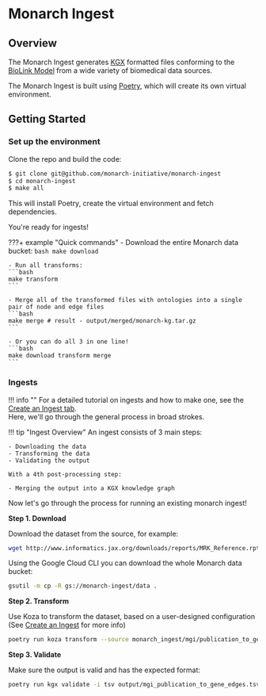 # Monarch Ingest

## Overview

The Monarch Ingest generates [KGX](https://github.com/biolink/kgx/blob/master/specification/kgx-format.md) formatted files conforming to the [BioLink Model](https://biolink.github.io/biolink-model/) from a wide variety of biomedical data sources. 

The Monarch Ingest is built using [Poetry](https://python-poetry.org), which will create its own virtual environment. 

## Getting Started

### Set up the environment

Clone the repo and build the code:
```bash
$ git clone git@github.com/monarch-initiative/monarch-ingest
$ cd monarch-ingest
$ make all
```
This will install Poetry, create the virtual environment and fetch dependencies.

You're ready for ingests!

???+ example "Quick commands"
    - Download the entire Monarch data bucket:
    ```bash
    make download
    ```

    - Run all transforms:  
    ```bash
    make transform
    ```

    - Merge all of the transformed files with ontologies into a single pair of node and edge files
    ```bash
    make merge # result - output/merged/monarch-kg.tar.gz
    ```

    - Or you can do all 3 in one line!
    ```bash
    make download transform merge
    ```

### Ingests

!!! info ""
    For a detailed tutorial on ingests and how to make one, see the [Create an Ingest tab](Create-an-Ingest/1-Configure.md).  
    Here, we'll go through the general process in broad strokes.

!!! tip "Ingest Overview"
    An ingest consists of 3 main steps:  

    - Downloading the data  
    - Transforming the data  
    - Validating the output

    With a 4th post-processing step:  

    - Merging the output into a KGX knowledge graph

Now let's go through the process for running an existing monarch ingest!

**Step 1. Download**

Download the dataset from the source, for example:
```bash
wget http://www.informatics.jax.org/downloads/reports/MRK_Reference.rpt
```

Using the Google Cloud CLI you can download the whole Monarch data bucket:
```bash
gsutil -m cp -R gs://monarch-ingest/data .
```

**Step 2. Transform**

Use Koza to transform the dataset, based on a user-designed configuration  
(See [Create an Ingest](Create-an-Ingest/1-Configure.md) for more info)
```bash
poetry run koza transform --source monarch_ingest/mgi/publication_to_gene.yaml --output-format tsv --row-limit 10
```

**Step 3. Validate**

Make sure the output is valid and has the expected format:
```bash
poetry run kgx validate -i tsv output/mgi_publication_to_gene_edges.tsv 
```

